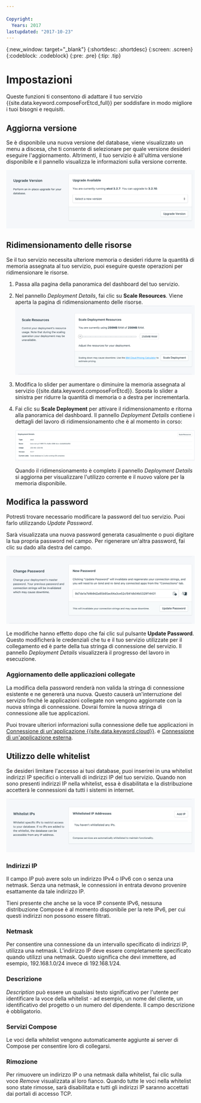 ```yaml
---

Copyright:
  Years: 2017
lastupdated: "2017-10-23"
---
```


{:new_window: target="_blank"}
{:shortdesc: .shortdesc}
{:screen: .screen}
{:codeblock: .codeblock}
{:pre: .pre}
{:tip: .tip}

# Impostazioni

Queste funzioni ti consentono di adattare il tuo servizio {{site.data.keyword.composeForEtcd_full}} per soddisfare in modo migliore i tuoi bisogni e requisiti.


## Aggiorna versione

Se è disponibile una nuova versione del database, viene visualizzato un menu a discesa, che ti consente di selezionare per quale versione desideri eseguire l'aggiornamento. Altrimenti, il tuo servizio è all'ultima versione disponibile e il pannello visualizza le informazioni sulla versione corrente.

![Il pannello della versione](./images/etcd-version-show.png "Il pannello della versione")


## Ridimensionamento delle risorse

Se il tuo servizio necessita ulteriore memoria o desideri ridurre la quantità di memoria assegnata al tuo servizio, puoi eseguire queste operazioni per ridimensionare le risorse. 

1. Passa alla pagina della panoramica del dashboard del tuo servizio.
2. Nel pannello _Deployment Details_, fai clic su **Scale Resources**. Viene aperta la pagina di ridimensionamento delle risorse.
    ![La pagina di ridimensionamento delle risorse](./images/etcd-scale-show.png "La pagina di ridimensionamento delle risorse")
3. Modifica lo slider per aumentare o diminuire la memoria assegnata al servizio {{site.data.keyword.composeForEtcd}}. Sposta lo slider a sinistra per ridurre la quantità di memoria o a destra per incrementarla. 
4. Fai clic su **Scale Deployment** per attivare il ridimensionamento e ritorna alla panoramica del dashboard. Il pannello _Deployment Details_ contiene i dettagli del lavoro di ridimensionamento che è al momento in corso:

    ![Pannello dei dettagli della distribuzione, che mostra un lavoro in esecuzione](./images/jobs_scaling.png "Pannello dei dettagli della distribuzione, che mostra un lavoro in esecuzione: ridimensionamento del database a 2 unità")

    Quando il ridimensionamento è completo il pannello _Deployment Details_ si aggiorna per visualizzare l'utilizzo corrente e il nuovo valore per la memoria disponibile. 


## Modifica la password

Potresti trovare necessario modificare la password del tuo servizio. Puoi farlo utilizzando _Update Password_. 

Sarà visualizzata una nuova password generata casualmente o puoi digitare la tua propria password nel campo. Per rigenerare un'altra password, fai clic su dado alla destra del campo. 
  
![Aggiornamento della password etcd](./images/etcd-update-password.png "Generatore della password automatico")

Le modifiche hanno effetto dopo che fai clic sul pulsante **Update Password**. Questo modificherà le credenziali che tu e il tuo servizio utilizzate per il collegamento ed è parte della tua stringa di connessione del servizio. Il pannello _Deployment Details_ visualizzerà il progresso del lavoro in esecuzione.

### Aggiornamento delle applicazioni collegate
La modifica della password renderà non valida la stringa di connessione esistente e ne genererà una nuova. Questo causerà un'interruzione del servizio finché le applicazioni collegate non vengono aggiornate con la nuova stringa di connessione. Dovrai fornire la nuova stringa di connessione alle tue applicazioni.

Puoi trovare ulteriori informazioni sulla connessione delle tue applicazioni in [Connessione di un'applicazione {{site.data.keyword.cloud}}](./connecting-bluemix-app.html).
e [Connessione di un'applicazione esterna](./connecting-external.html).


## Utilizzo delle whitelist

Se desideri limitare l'accesso ai tuoi database, puoi inserirei in una whitelist indirizzi IP specifici o intervalli di indirizzi IP del tuo servizio. Quando non sono presenti indirizzi IP nella whitelist, essa è disabilitata e la distribuzione accetterà le connessioni da tutti i sistemi in internet.

![IP della whitelist](./images/etcd-whitelist-show.png "I campi della whitelist.")

### Indirizzi IP
Il campo *IP* può avere solo un indirizzo IPv4 o IPv6 con o senza una netmask. Senza una netmask, le connessioni in entrata devono provenire esattamente da tale indirizzo IP. 

Tieni presente che anche se la voce IP consente IPv6, nessuna distribuzione Compose è al momento disponibile per la rete IPv6, per cui questi indirizzi non possono essere filtrati.

### Netmask
Per consentire una connessione da un intervallo specificato di indirizzi IP, utilizza una netmask. L'indirizzo IP deve essere completamente specificato quando utilizzi una netmask. Questo significa che devi immettere, ad esempio, 192.168.1.0/24 invece di 192.168.1/24.

### Descrizione
*Description* può essere un qualsiasi testo significativo per l'utente per identificare la voce della whitelist - ad esempio, un nome del cliente, un identificativo del progetto o un numero del dipendente. Il campo descrizione è obbligatorio.

### Servizi Compose
Le voci della whitelist vengono automaticamente aggiunte ai server di Compose per consentire loro di collegarsi.

### Rimozione
Per rimuovere un indirizzo IP o una netmask dalla whitelist, fai clic sulla voce *Remove* visualizzata al loro fianco.
Quando tutte le voci nella whitelist sono state rimosse, sarà disabilitata e tutti gli indirizzi IP saranno accettati dai portali di accesso TCP.
